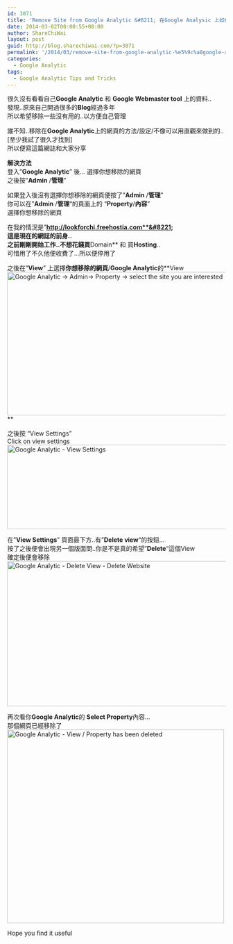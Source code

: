 ```yaml
---
id: 3071
title: 'Remove Site from Google Analytic &#8211; 在Google Analysic 上如何移除網頁'
date: 2014-03-02T00:00:55+08:00
author: ShareChiWai
layout: post
guid: http://blog.sharechiwai.com/?p=3071
permalink: '/2014/03/remove-site-from-google-analytic-%e5%9c%a8google-analysic-%e4%b8%8a%e5%a6%82%e4%bd%95%e7%a7%bb%e9%99%a4%e7%b6%b2%e9%a0%81/'
categories:
  - Google Analytic
tags:
  - Google Analytic Tips and Tricks
---
```

很久沒有看看自己**Google Analytic** 和 **Google Webmaster tool** 上的資料..  
發現..原來自己開過很多的**Blog**經過多年  
所以希望移除一些沒有用的..以方便自己管理

誰不知..移除在**Google Analytic**上的網頁的方法/設定/不像可以用直觀來做到的..  
[至少我試了很久才找到]  
所以便寫這篇網誌和大家分享

**解決方法**  
登入&#8221;**Google Analytic**&#8221; 後&#8230; 選擇你想移除的網頁  
之後按&#8221;**Admin** /**管理**&#8221;

如果登入後沒有選擇你想移除的網頁便按了&#8221;**Admin** /**管理**&#8221;  
你可以在&#8221;**Admin** /**管理**&#8220;的頁面上的 &#8220;**Property**/**內容**&#8221;  
選擇你想移除的網頁

在我的情況是&#8221;**http://lookforchi.freehostia.com**&#8221;  
這是現在的網誌的前身..  
之前剛剛開始工作..不想花錢買**Domain** 和 買**Hosting**..  
可惜用了不久他便收費了&#8230;所以便停用了

之後在&#8221;**View**&#8221; 上選擇**你想移除的網頁**/**Google Analytic**的**View  
<img alt="Google Analytic -> Admin-> Property -> select the site you are interested" src="https://i0.wp.com/farm3.staticflickr.com/2814/12998458535_4cc1219ea6_c.jpg?resize=625%2C330" width="625" height="330" data-recalc-dims="1" />  
** 

之後按 &#8220;View Settings&#8221;  
Click on view settings  
<img class="alignnone" alt="Google Analytic - View Settings" src="https://i2.wp.com/farm3.staticflickr.com/2830/12998458505_7739358c3e_b.jpg?resize=625%2C194" width="625" height="194" data-recalc-dims="1" /> 

在&#8221;**View Settings**&#8221; 頁面最下方..有&#8221;**Delete view**&#8220;的按鈕&#8230;  
按了之後便會出現另一個版面問..你是不是真的希望&#8221;**Delete**&#8220;這個View  
確定後便會移除  
<img class="alignnone" alt="Google Analytic - Delete View - Delete Website" src="https://i2.wp.com/farm4.staticflickr.com/3671/12998585443_a6e7a85f22_c.jpg?resize=625%2C334" width="625" height="334" data-recalc-dims="1" /> 

再次看你**Google Analytic**的 **Select Property**內容&#8230;  
那個網頁已經移除了  
<img class="alignnone" alt="Google Analytic - View / Property has been deleted" src="https://i1.wp.com/farm8.staticflickr.com/7460/12998458515_2b06bee6cb_o.jpg?resize=500%2C446" width="500" height="446" data-recalc-dims="1" /> 

Hope you find it useful